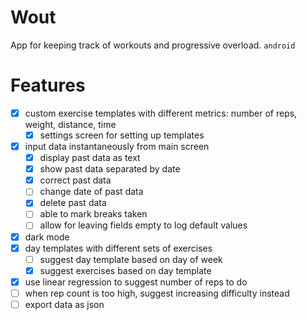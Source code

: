 # Wout

App for keeping track of workouts and progressive overload.
`android`

# Features

- [x] custom exercise templates with different metrics: number of reps, weight, distance, time
	- [x] settings screen for setting up templates
- [x] input data instantaneously from main screen
	- [x] display past data as text
	- [x] show past data separated by date
	- [x] correct past data
	- [ ] change date of past data
	- [x] delete past data
	- [ ] able to mark breaks taken
	- [ ] allow for leaving fields empty to log default values
- [x] dark mode
- [x] day templates with different sets of exercises
	- [ ] suggest day template based on day of week
	- [x] suggest exercises based on day template
- [x] use linear regression to suggest number of reps to do
- [ ] when rep count is too high, suggest increasing difficulty instead
- [ ] export data as json
